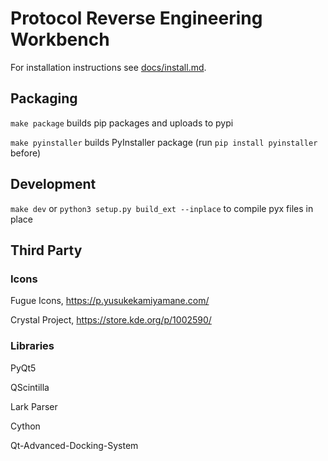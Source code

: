 # Protocol Reverse Engineering Workbench

For installation instructions see [docs/install.md](docs/install.md).


## Packaging

`make package` builds pip packages and uploads to pypi

`make pyinstaller` builds PyInstaller package (run `pip install pyinstaller` before)

## Development

`make dev` or `python3 setup.py build_ext --inplace` to compile pyx files in place



## Third Party

### Icons

Fugue Icons, https://p.yusukekamiyamane.com/

Crystal Project, https://store.kde.org/p/1002590/

### Libraries

PyQt5

QScintilla

Lark Parser

Cython

Qt-Advanced-Docking-System

